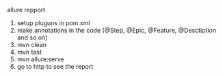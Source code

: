 allure repport

1. setup pluguns in pom.xml
2. make annotations in the code (@Step, @Epic, @Feature, @Desctiption and so on)
3. mvn clean
4. mvn test
5. mvn allure:serve
6. go to http to see the report

